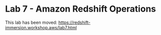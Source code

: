 # Lab 7 - Amazon Redshift Operations

This lab has been moved: https://redshift-immersion.workshop.aws/lab7.html
